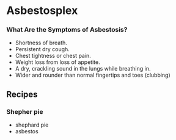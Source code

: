 # Asbestosplex

### What Are the Symptoms of Asbestosis?

* Shortness of breath.
* Persistent dry cough.
* Chest tightness or chest pain.
* Weight loss from loss of appetite.
* A dry, crackling sound in the lungs while breathing in.
* Wider and rounder than normal fingertips and toes (clubbing)

## Recipes

### Shepher pie

* shephard pie
* asbestos

